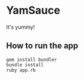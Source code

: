 # YamSauce

It's yummy!

## How to run the app
    gem install bundler
    bundle install
    ruby app.rb
